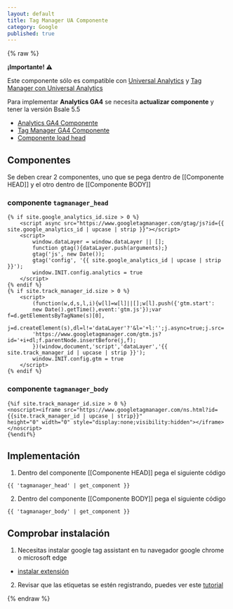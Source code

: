 ```yaml
---
layout: default
title: Tag Manager UA Componente
category: Google
published: true
---
```

{% raw %}

<div class="alert alert-warning" role="alert">
    <strong>¡Importante! ⚠</strong>
    <p>Este componente sólo es compatible con <a href="../eventos/analytics-ua">Universal Analytics</a> y <a href="../eventos/tag-manager-ua-eventos">Tag Manager con Universal Analytics</a></p>
    <p>Para implementar <strong>Analytics GA4</strong> se necesita <strong>actualizar componente</strong> y tener la versión Bsale 5.5</p>
    <ul>
        <li><a href="../componentes/analytics-ga4">Analytics GA4 Componente</a></li>
        <li><a href="../componentes/tag-manager-ga4">Tag Manager GA4 Componente</a></li>
        <li><a href="../componentes/load-json-Bsale#load-head-para-bsale-55">Componente load head</a></li>
    </ul>
</div>

## Componentes

Se deben crear 2 componentes, uno que se pega dentro de [[Componente HEAD]] y el otro dentro de [[Componente BODY]]

### componente `tagmanager_head`

```liquid
{% if site.google_analytics_id.size > 0 %}
    <script async src="https://www.googletagmanager.com/gtag/js?id={{ site.google_analytics_id | upcase | strip }}"></script>
    <script>
        window.dataLayer = window.dataLayer || [];
        function gtag(){dataLayer.push(arguments);}
        gtag('js', new Date());
        gtag('config', '{{ site.google_analytics_id | upcase | strip }}');
        window.INIT.config.analytics = true
    </script>
{% endif %}
{% if site.track_manager_id.size > 0 %}
    <script>
        (function(w,d,s,l,i){w[l]=w[l]||[];w[l].push({'gtm.start':
        new Date().getTime(),event:'gtm.js'});var f=d.getElementsByTagName(s)[0],
        j=d.createElement(s),dl=l!='dataLayer'?'&l='+l:'';j.async=true;j.src=
        'https://www.googletagmanager.com/gtm.js?id='+i+dl;f.parentNode.insertBefore(j,f);
        })(window,document,'script','dataLayer','{{ site.track_manager_id | upcase | strip }}');
        window.INIT.config.gtm = true
    </script>
{% endif %}
```
### componente `tagmanager_body`

```liquid
{%if site.track_manager_id.size > 0 %}
<noscript><iframe src="https://www.googletagmanager.com/ns.html?id={{site.track_manager_id | upcase | strip}}"
height="0" width="0" style="display:none;visibility:hidden"></iframe></noscript>
{%endif%}
```

## Implementación

1. Dentro del componente [[Componente HEAD]] pega el siguiente código 

```liquid
{{ 'tagmanager_head' | get_component }}
```

2. Dentro del componente [[Componente BODY]] pega el siguiente código

```liquid
{{ 'tagmanager_body' | get_component }}
```

## Comprobar instalación

1. Necesitas instalar google tag assistant en tu navegador google chrome o microsoft edge
- [instalar extensión](https://chrome.google.com/webstore/detail/tag-assistant-legacy-by-g/kejbdjndbnbjgmefkgdddjlbokphdefk?hl=es)

2. Revisar que las etiquetas se estén registrando, puedes ver este [tutorial](https://support.google.com/analytics/answer/1008083?hl=es)

{% endraw %}